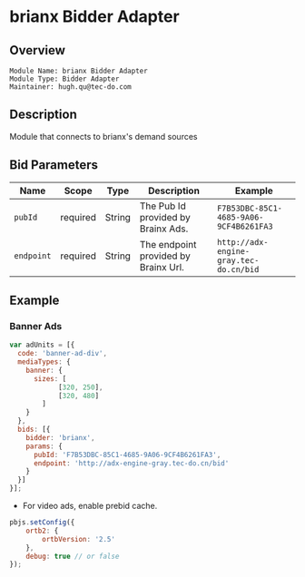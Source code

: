 # brianx Bidder Adapter

## Overview

```
Module Name: brianx Bidder Adapter
Module Type: Bidder Adapter
Maintainer: hugh.qu@tec-do.com
```

## Description

Module that connects to brianx's demand sources

## Bid Parameters

| Name        | Scope    | Type      | Description                              | Example          |
| -------     | -------- | ------    | ---------------------------------------  | ---------------- |
| `pubId`     | required | String    | The Pub Id provided by Brainx Ads.       | `F7B53DBC-85C1-4685-9A06-9CF4B6261FA3`   |
| `endpoint`  | required | String    | The endpoint provided by Brainx Url.     | `http://adx-engine-gray.tec-do.cn/bid`   |

## Example

### Banner Ads

```javascript
var adUnits = [{
  code: 'banner-ad-div',
  mediaTypes: {
    banner: {
      sizes: [
            [320, 250],
            [320, 480]
        ]
    }
  },
  bids: [{
    bidder: 'brianx',
    params: {
      pubId: 'F7B53DBC-85C1-4685-9A06-9CF4B6261FA3',
      endpoint: 'http://adx-engine-gray.tec-do.cn/bid'
    }
  }]
}];
```

* For video ads, enable prebid cache.

```javascript
pbjs.setConfig({
    ortb2: {
        ortbVersion: '2.5'
    },
    debug: true // or false
});
```